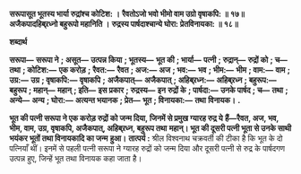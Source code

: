 **सरूपासूत भूतस्य भार्या रुद्रांश्च कोटिश: ।** **रैवतोऽजो भवो भीमो वाम उग्रो वृषाकपि: ॥ १७॥** **अजैकपादहिब्र्रध्नो बहुरूपो महानिति ।** **रुद्रस्य पार्षदाश्चान्ये घोरा: प्रेतविनायका: ॥ १८॥** 

**शब्दार्थ** 

**सरूपा—** **सरूपा ने** **; असूत—** **उत्पन्न किया** **; भूतस्य—** **भूत की** **; भार्या—** **पत्नी** **; रुद्रान्—** **रुद्रों को** **; च—** **तथा** **; कोटिश:—** **एक करोड़** **; रैवत:—** **रैवत** **; अज:—** **अज** **; भव:—** **भव** **; भीम:—** **भीम** **; वाम:—** **वाम** **; उग्र:—** **उग्र** **; वृषाकपि:—** **वृषाकपि** **;** **अजैकपात्—** **अजैकपात्** **; अहिब्र्रध्न:—** **अहिब्र्रध्न** **; बहुरूप:—** **बहुरूप** **; महान्—** **महान्** **; इति—** **इस प्रकार** **; रुद्रस्य—** **इन** **रुद्रों के** **; पार्षदा:—** **उनके पार्षद** **; च—** **तथा** **; अन्ये—** **अन्य** **; घोरा:—** **अत्यन्त भयानक** **; प्रेत—** **भूत** **; विनायका:—** **तथा** **विनायक।** **.** 

**भूत की पत्नी सरूपा ने एक करोड़ रुद्रों को जन्म दिया, जिनमें से प्रमुख ग्यारह रुद्र ये** **हैं—रैवत, अज, भव, भीम, वाम, उग्र, वृषाकपि, अजैकपात्, अहिब्र्रध्न, बहुरूप तथा** **महान्। भूत की दूसरी पत्नी भूता से उनके साथी भयंकर भूतों तथा विनायकादि का जन्म** **हुआ।** **तात्पर्य :** श्रील विश्वनाथ चक्रवर्ती की टीका है कि भूत के दो पत्नियाँ थीं। इनमें से पहली पत्नी सरूपा ने ग्यारह रुद्रों को जन्म दिया और दूसरी पत्नी से रुद्र के पार्षदगण उत्पन्न हुए, जिन्हें भूत तथा विनायक कहा जाता है।  